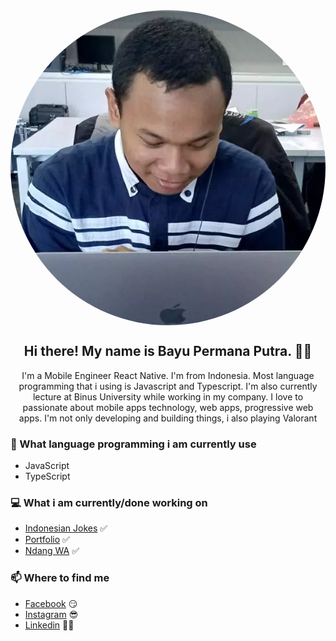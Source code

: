 <!-- ## ![Bayu Permana Putra](assets/profile_picture.jpg) -->
<center>
  <div style="display: flex; justify-content: center;">
    <img src="assets/profile_picture.webp" style="border-radius: 50%;" alt="Profile Picture" />
  </div>

  <h2 style="text-align: center;">Hi there! My name is Bayu Permana Putra. 👋🤓</h2>
  <p style="text-align: center;">I'm a Mobile Engineer React Native. I'm from Indonesia. Most language programming that i using is Javascript and Typescript. I'm also currently lecture at Binus University while working in my company. I love to passionate about mobile apps technology, web apps, progressive web apps. I'm not only developing and building things, i also playing Valorant</p>
</center>

### 📖 What language programming i am currently use

- JavaScript
- TypeScript

### 💻 What i am currently/done working on

- [Indonesian Jokes](https://indonesian-jokes.vercel.app/) ✅
- [Portfolio](https://babaiyu.my.id) ✅
- [Ndang WA](https://play.google.com/store/apps/details?id=com.babaiyu.ndang_wa) ✅

### 📫 Where to find me

- [Facebook](https://facebook.com/bayu.permanaputra.94/) 😏
- [Instagram](https://instagram.com/babaiyu/) 😎
- [Linkedin](https://www.linkedin.com/in/bayu-permana-putra-8ba540170/) 👨‍💻
